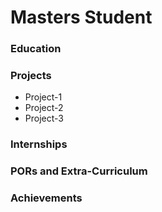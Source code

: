 # Masters Student

### Education

### Projects
- Project-1
- Project-2
- Project-3

### Internships

### PORs and Extra-Curriculum

### Achievements
